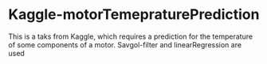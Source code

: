 # Kaggle-motorTemepraturePrediction
This is a taks from Kaggle, which requires a prediction for the temperature of some components of a motor. Savgol-filter and linearRegression are used
